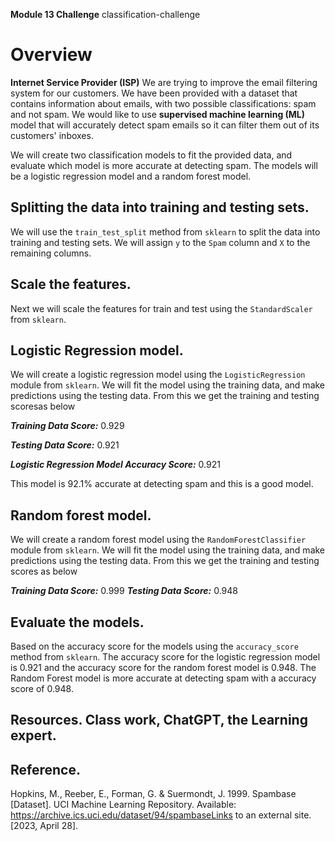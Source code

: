 **Module 13 Challenge** classification-challenge

# Overview

**Internet Service Provider (ISP)**
We are trying to improve the email filtering system for our customers. We have been provided with a dataset that contains information about emails, with two possible classifications: spam and not spam. We would like to use **supervised machine learning (ML)** model that will accurately detect spam emails so it can filter them out of its customers' inboxes.

We will create two classification models to fit the provided data, and evaluate which model is more accurate at detecting spam. The models will be a logistic regression model and a random forest model.

## Splitting the data into training and testing sets.

We will use the `train_test_split` method from `sklearn` to split the data into training and testing sets.  We will assign `y` to the `Spam` column and `X` to the remaining columns.

## Scale the features.

Next we will scale the features for train and test using the `StandardScaler` from `sklearn`.

## Logistic Regression model.

We will create a logistic regression model using the `LogisticRegression` module from `sklearn`. We will fit the model using the training data, and make predictions using the testing data. From this we get the training and testing scoresas below

**_Training Data Score:_** 0.929

**_Testing Data Score:_** 0.921

**_Logistic Regression Model Accuracy Score:_** 0.921

This model is 92.1% accurate at detecting spam and this is a good model.

## Random forest model.

We will create a random forest model using the `RandomForestClassifier` module from `sklearn`. We will fit the model using the training data, and make predictions using the testing data. From this we get the training and testing scores as below

**_Training Data Score:_** 0.999
**_Testing Data Score:_** 0.948

## Evaluate the models.

Based on the accuracy score for the models using the `accuracy_score` method from `sklearn`. The accuracy score for the logistic regression model is 0.921 and the accuracy score for the random forest model is 0.948. The Random Forest model is more accurate at detecting spam with a accuracy score of 0.948.

## Resources. Class work, ChatGPT, the Learning expert.

## Reference.
Hopkins, M., Reeber, E., Forman, G. & Suermondt, J. 1999. Spambase [Dataset]. UCI Machine Learning Repository. Available: https://archive.ics.uci.edu/dataset/94/spambaseLinks to an external site. [2023, April 28].
